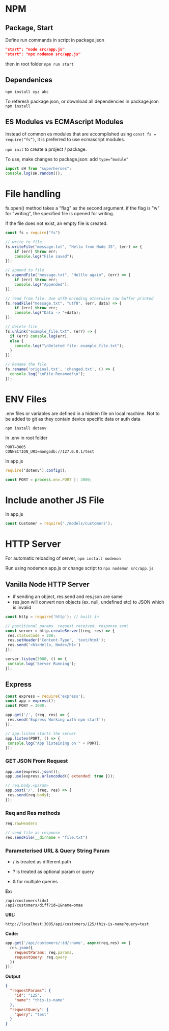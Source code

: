 # NPM
## Package, Start
Define run commands in script in package.json
```json
"start": "node src/app.js"
"start": "npx nodemon src/app.js"
```
then in root folder `npm run start`

## Dependenices
`npm install xyz abc`

To referesh package.json, or download all dependencies in package.json `npm install`

## ES Modules vs ECMAscript Modules
Instead of common es modules that are accomplished using `const fs = require(“fs”)`, it is preferred to use ecmascript modules.

`npm init` to create a project / package.

To use, make changes to package.json: add `type=”module”`
```js
import sH from "superheroes";
console.log(sH.random());
```


# File handling
fs.open() method takes a "flag" as the second argument, if the flag is "w" for "writing", the specified file is opened for writing. 

If the file does not exist, an empty file is created.



```js
const fs = require("fs")

// write to file
fs.writeFile("message.txt", "Hello from Node JS", (err) => {
    if (err) throw err;
    console.log("File saved");
});

// append to file
fs.appendFile("message.txt", "Helllo again", (err) => {
    if (err) throw err;
    console.log("Appended");
});

// read from file. Use utf8 encoding otherwise raw buffer printed
fs.readFile("message.txt", "utf8", (err, data) => {
    if (err) throw err;
    console.log("Data -> "+data);
});

// delete file
fs.unlink("example_file.txt", (err) => {
  if (err) console.log(err);
  else {
    console.log("\nDeleted file: example_file.txt");
  }
});

// Rename the file
fs.rename('original.txt', 'changed.txt', () => {
  console.log("\nFile Renamed!\n");
});
```
# ENV Files
.env files or variables are defined in a hidden file on local machine. Not to be added to git as they contain device specific data or auth data

`npm install dotenv`

In .env in root folder
```env
PORT=3005
CONNECTION_URI=mongodb://127.0.0.1/test
```
In app.js
```js
require(‘dotenv’).config();

const PORT = process.env.PORT || 3000;
```

# Include another JS File
In app.js
```js
const Customer = require('./models/customers');
```

# HTTP Server
For automatic reloading of server, `npm install nodemon`

Run using nodemon app.js or change script to `npx nodemon src/app.js`
## Vanilla Node HTTP Server
* if sending an object, res.send and res.json are same
* res.json will convert non objects (ex. null, undefined etc) to JSON which is invalid
```js
const http = require('http'); // built in 

// postitional params. request received, response sent
const server = http.createServer((req, res) => {
 res.statusCode = 200;
 res.setHeader('Content-Type', 'text/html');
 res.send('<h1>Hello, Node</h1>')
});

server.listen(3000, () => {
 console.log('Server Running');
});
```

## Express
```js
const express = require('express');
const app = express();
const PORT = 3000;

app.get('/', (req, res) => {
 res.send('Express Working with npm start');
});

// app.listen starts the server
app.listen(PORT, () => {
 console.log("App listeining on " + PORT);
});
```
### GET JSON From Request
```js
app.use(express.json());
app.use(express.urlencoded({ extended: true }));

// req.body.<param>
app.post('/', (req, res) => {
 res.send(req.body);
});
```
### Req and Res methods
```js
req.rawHeaders 

// send file as response
res.sendFile(__dirname + "file.txt")
```
### Parameterised URL & Query String Param
* / is treated as different path

* ? is treated as optional param or query

* & for multiple queries

**Ex:**
```
/api/customers?id=1
/api/customers/diff?id=1&name=omae 
```
**URL:**

`http://localhost:3005/api/customers/125/this-is-name?query=test`

**Code:**
```js
app.get('/api/customers/:id/:name', async(req,res) => {
  res.json({
    requestParams: req.params,
    requestQuery: req.query
  })
});
```
**Output**
```json
{
  "requestParams": {
    "id": "125",
    "name": "this-is-name"
  },
  "requestQuery": {
    "query": "test"
  }
}
```